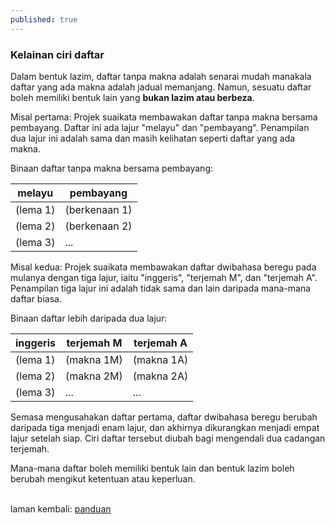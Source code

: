 ```yaml
---
published: true
---
```


### Kelainan ciri daftar

Dalam bentuk lazim, daftar tanpa makna adalah senarai mudah
manakala daftar yang ada makna adalah jadual memanjang.
Namun, sesuatu daftar boleh memiliki bentuk lain yang
**bukan lazim atau berbeza**.

Misal pertama: Projek suaikata membawakan daftar tanpa makna
bersama pembayang. Daftar ini ada lajur "melayu" dan
"pembayang". Penampilan dua lajur ini adalah sama dan masih
kelihatan seperti daftar yang ada makna.

Binaan daftar tanpa makna bersama pembayang:

| melayu   | pembayang     |
| -------- | ------------- |
| (lema 1) | (berkenaan 1) |
| (lema 2) | (berkenaan 2) |
| (lema 3) | ...           |

Misal kedua: Projek suaikata membawakan daftar dwibahasa
beregu pada mulanya dengan tiga lajur, iaitu "inggeris",
"terjemah M", dan "terjemah A". Penampilan tiga lajur ini
adalah tidak sama dan lain daripada mana-mana daftar biasa.

Binaan daftar lebih daripada dua lajur:

| inggeris | terjemah M | terjemah A |
| -------- | ---------- | ---------- |
| (lema 1) | (makna 1M) | (makna 1A) |
| (lema 2) | (makna 2M) | (makna 2A) |
| (lema 3) | ...        | ...        |

Semasa mengusahakan daftar pertama, daftar dwibahasa beregu
berubah daripada tiga menjadi enam lajur, dan akhirnya
dikurangkan menjadi empat lajur setelah siap. Ciri daftar
tersebut diubah bagi mengendali dua cadangan terjemah.

Mana-mana daftar boleh memiliki bentuk lain dan bentuk lazim
boleh berubah mengikut ketentuan atau keperluan.

&nbsp;  
laman kembali: [panduan][0]

  [0]: ../index.md
